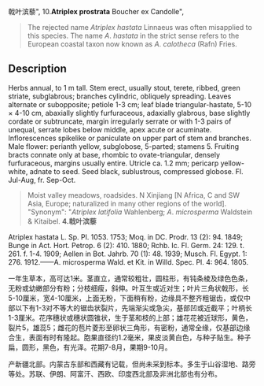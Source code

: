 戟叶滨藜",
10.**Atriplex prostrata** Boucher ex Candolle",

> The rejected name *Atriplex* *hastata* Linnaeus was often misapplied to this species. The name *A*. *hastata* in the strict sense refers to the European coastal taxon now known as *A*. *calotheca* (Rafn) Fries.

## Description
Herbs annual, to 1 m tall. Stem erect, usually stout, terete, ribbed, green striate, subglabrous; branches cylindric, obliquely spreading. Leaves alternate or subopposite; petiole 1-3 cm; leaf blade triangular-hastate, 5-10 × 4-10 cm, abaxially slightly furfuraceous, adaxially glabrous, base slightly cordate or subtruncate, margin irregularly serrate or with 1-3 pairs of unequal, serrate lobes below middle, apex acute or acuminate. Inflorescences spikelike or paniculate on upper part of stem and branches. Male flower: perianth yellow, subglobose, 5-parted; stamens 5. Fruiting bracts connate only at base, rhombic to ovate-triangular, densely furfuraceous, margins usually entire. Utricle ca. 1.2 mm; pericarp yellow-white, adnate to seed. Seed black, sublustrous, compressed globose. Fl. Jul-Aug, fr. Sep-Oct.

> Moist valley meadows, roadsides. N Xinjiang [N Africa, C and SW Asia, Europe; naturalized in many other regions of the world].
  "Synonym": "*Atriplex* *latifolia* Wahlenberg; *A*. *microsperma* Waldstein &amp; Kitaibel.
**4.戟叶滨藜**

Atriplex hastata L. Sp. Pl. 1053. 1753; Moq. in DC. Prodr. 13 (2): 94. 1849; Bunge in Act. Hort. Petrop. 6 (2): 410. 1880; Rchb. Ic. Fl. Germ. 24: 129. t. 261. f. 1-4. 1909; Aellen in Bot. Jahrb. 70 (1): 48. 1939; Musch. Fl. Egypt. 1: 276. 1912.——A. microsperma Wald. et Kit. in Willd. Spec. Pl. 4: 964. 1805.

一年生草本，高可达1米。茎直立，通常较粗壮，圆柱形，有钝条棱及绿色色条，无粉或幼嫩部分有粉；分枝细瘦，斜伸。叶互生或近对生；叶片三角状戟形，长5-10厘米，宽4-10厘米，上面无粉，下面稍有粉，边缘具不整齐粗锯齿，或仅中部以下有1-3对不等大的锯齿状裂片，先端渐尖或急尖，基部凹或近截平；叶柄长1-3厘米。花序穗状或穗状圆锥状，生于茎和枝的上部；雄花花被近球形，黄色，裂片5，雄蕊5；雌花的苞片菱形至卵状三角形，有密粉，通常全缘，仅基部边缘合生，表面有时有隆起。胞果直径约1.2毫米，果皮淡黄白色，与种子贴生。种子扁，圆形，黑色，有光泽。花期7-8月，果期9-10月。

产新疆北部。内蒙古东部和西藏有记载，但尚未采到标本。多生于山谷湿地、路旁等处。苏联、伊朗、阿富汗、西欧、印度西北部及非洲北部也有分布。
